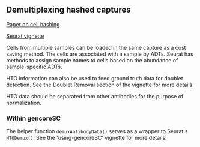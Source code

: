 ## Demultiplexing hashed captures

[Paper on cell hashing](https://genomebiology.biomedcentral.com/articles/10.1186/s13059-018-1603-1)

[Seurat vignette](https://satijalab.org/seurat/articles/hashing_vignette.html)

Cells from multiple samples can be loaded in the same capture as a cost saving
method. The cells are associated with a sample by ADTs. Seurat has methods
to assign sample names to cells based on the abundance of sample-specific
ADTs. 

HTO information can also be used to feed ground truth data for doublet detection.
See the Doublet Removal section of the vignette for more details. 

HTO data should be separated from other antibodies for the purpose of normalization.

### Within gencoreSC

The helper function `demuxAntibodyData()` serves as a wrapper to Seurat's
`HTODemux()`. See the 'using-gencoreSC' vignette for more details.

